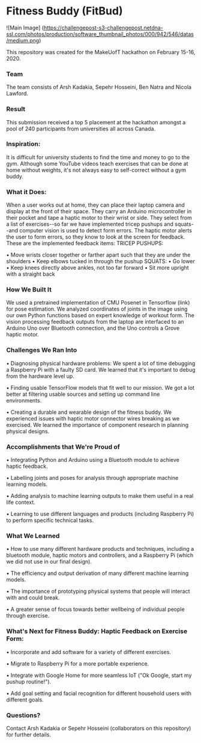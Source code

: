 # Fitness Buddy (FitBud)
![Main Image] (https://challengepost-s3-challengepost.netdna-ssl.com/photos/production/software_thumbnail_photos/000/942/546/datas/medium.png)

This repository was created for the MakeUofT hackathon on February 15-16, 2020. 

### Team

The team consists of Arsh Kadakia, Sepehr Hosseini, Ben Natra and Nicola Lawford.

### Result

This submission received a top 5 placement at the hackathon amongst a pool of 240 participants from universities all across Canada.

### Inspiration:

It is difficult for university students to find the time and money to go to the gym. Although some YouTube videos teach exercises that can be done at home without weights, it's not always easy to self-correct without a gym buddy.

### What it Does:

When a user works out at home, they can place their laptop camera and display at the front of their space. They carry an Arduino microcontroller in their pocket and tape a haptic motor to their wrist or side. They select from a list of exercises--so far we have implemented tricep pushups and squats--and computer vision is used to detect form errors. The haptic motor alerts the user to form errors, so they know to look at the screen for feedback. These are the implemented feedback items: TRICEP PUSHUPS:

• Move wrists closer together or farther apart such that they are under the shoulders
• Keep elbows tucked in through the pushup SQUATS:
• Go lower
• Keep knees directly above ankles, not too far forward
• Sit more upright with a straight back
 
### How We Built It

We used a pretrained implementation of CMU Posenet in Tensorflow (link) for pose estimation. We analyzed coordinates of joints in the image using our own Python functions based on expert knowledge of workout form. The vision processing feedback outputs from the laptop are interfaced to an Arduino Uno over Bluetooth connection, and the Uno controls a Grove haptic motor.

### Challenges We Ran Into

• Diagnosing physical hardware problems: We spent a lot of time debugging a Raspberry Pi with a faulty SD card. We learned that it's important to debug from the hardware level up.

• Finding usable TensorFlow models that fit well to our mission. We got a lot better at filtering usable sources and setting up command line environments.

• Creating a durable and wearable design of the fitness buddy. We experienced issues with haptic motor connector wires breaking as we exercised. We learned the importance of component research in planning physical designs.

### Accomplishments that We're Proud of

• Integrating Python and Arduino using a Bluetooth module to achieve haptic feedback.

• Labelling joints and poses for analysis through appropriate machine learning models.

• Adding analysis to machine learning outputs to make them useful in a real life context.

• Learning to use different languages and products (including Raspberry Pi) to perform specific technical tasks.

### What We Learned

• How to use many different hardware products and techniques, including a bluetooth module, haptic motors and controllers, and a Raspberry Pi (which we did not use in our final design). 

• The efficiency and output derivation of many different machine learning models.

• The importance of prototyping physical systems that people will interact with and could break.

• A greater sense of focus towards better wellbeing of individual people through exercise.

### What's Next for Fitness Buddy: Haptic Feedback on Exercise Form:

• Incorporate and add software for a variety of different exercises.

• Migrate to Raspberry Pi for a more portable experience.

• Integrate with Google Home for more seamless IoT ("Ok Google, start my pushup routine!").

• Add goal setting and facial recognition for different household users with different goals.

### Questions?

Contact Arsh Kadakia or Sepehr Hosseini (collaborators on this repository) for further details.
